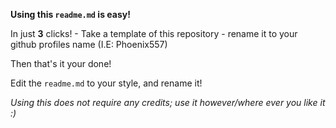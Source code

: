 <src emtpy line> **Using this `readme.md` is easy!**
  
  In just **3** clicks! 
    - Take a template of this repository
    - rename it to your github profiles name (I.E: Phoenix557)
  
 <src empty line> Then that's it your done! 
   
   Edit the `readme.md` to your style, and rename it!
   
   
   *Using this does not require any credits; use it however/where ever you like it :)*

